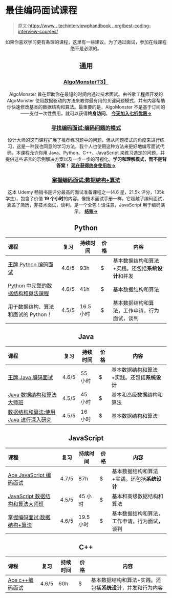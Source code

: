 # 最佳编码面试课程

> 原文:[https://www . techinterviewphandbook . org/best-coding-interview-courses/](https://www.techinterviewhandbook.org/best-coding-interview-courses/)

<header>

如果你喜欢学习更有条理的课程，这里有一些建议。为了通过面试，参加在线课程绝不是必须的。

## 通用[](#general "Direct link to heading")

### [AlgoMonster](https://shareasale.com/r.cfm?b=1873647&u=3114753&m=114505&urllink=&afftrack=)[T3】](#algomonster "Direct link to heading")

AlgoMonster 旨在帮助你在最短的时间内通过技术面试。由谷歌工程师开发的 AlgoMonster 使用数据驱动的方法来教你最有用的关键问题模式，并有内容帮助你快速修改基本的数据结构和算法。最重要的是，AlgoMonster 不是基于订阅的——支付一次性费用，就可以获得**终身访问**。 [**今天加入七折优惠→**](https://shareasale.com/r.cfm?b=1873647&u=3114753&m=114505&urllink=&afftrack=)

### [寻找编码面试:编码问题的模式](https://designgurus.org/link/kJSIoU?url=https%3A%2F%2Fdesigngurus.org%2Fcourse%3Fcourseid%3Dgrokking-the-coding-interview)[](#grokking-the-coding-interview-patterns-for-coding-questions "Direct link to heading")

设计大师的这门课程扩展了推荐练习题中的问题，但从问题模式的角度来进行练习，这是一种我也同意的学习方法，我个人也使用这种方法来更好地编写面试代码。本课程允许你用 Java、Python、C++、JavaScript 来练习选定的问题，并提供这些语言的示例解决方案以及一步一步的可视化。**学习和理解模式，而不是背答案！** [**现在获得终身使用权→**](https://designgurus.org/link/kJSIoU?url=https%3A%2F%2Fdesigngurus.org%2Fcourse%3Fcourseid%3Dgrokking-the-coding-interview)

### [掌握编码面试:数据结构+算法](https://fxo.co/DQpY)[](#master-the-coding-interview-data-structures--algorithms "Direct link to heading")

这本 Udemy 畅销书是评分最高的面试准备课程之一(4.6 星，21.5k 评分，135k 学生)，包含了价值 **19 个小时**的内容。像技术面试手册一样，它超越了编码面试，涵盖了简历，非技术面试，谈判。是一个全包！请注意，JavaScript 用于编码演示。 [**结账→**](https://fxo.co/DQpY)

## Python[](#python "Direct link to heading")

| 课程 | 复习 | 持续时间 | 价格 | 内容 |
| :-- | --- | --- | --- | --- |
| [王牌 Python 编码面试](https://www.educative.io/path/ace-python-coding-interview?aff=x23W) | 4.6/5 | 93h | $ | 基本数据结构和算法+实践。还包括**系统设计**和并发 |
| [Python 中完整的数据结构和算法课程](https://fxo.co/DQpc) | 4.6/5 | 41h | $ | 基本数据结构和算法 |
| 用于数据结构、算法和面试的 Python！ | 4.5/5 | 16.5 小时 | $ | 基本数据结构和算法，工作申请，行为面试，谈判 |

## Java[](#java "Direct link to heading")

| 课程 | 复习 | 持续时间 | 价格 | 内容 |
| :-- | --- | --- | --- | --- |
| [王牌 Java 编码面试](https://www.educative.io/path/ace-java-coding-interview?aff=x23W) | 4.6/5 | 55 小时 | $ | 基本数据结构和算法+实践。还包括**系统设计** |
| [Java 数据结构和算法大师班](https://fxo.co/DQpa) | 4.5/5 | 45 小时 | $ | 基本和高级数据结构和算法 |
| [数据结构和算法:使用 Java 进行深入研究](https://fxo.co/DQpW) | 4.5/5 | 16 小时 | $ | 基本数据结构和算法 |

## JavaScript[](#javascript "Direct link to heading")

| 课程 | 复习 | 持续时间 | 价格 | 内容 |
| :-- | --- | --- | --- | --- |
| [Ace JavaScript 编码面试](https://www.educative.io/path/ace-javascript-coding-interview?aff=x23W) | 4.7/5 | 87h | $ | 基本数据结构和算法+实践。还包括**系统设计** |
| [JavaScript 数据结构和算法大师班](https://fxo.co/DQpZ) | 4.5/5 | 45 小时 | $ | 基本和高级数据结构和算法 |
| [掌握编码面试:数据结构+算法](https://fxo.co/DQpY) | 4.6/5 | 19.5 小时 | $ | 基本数据结构和算法，工作申请，行为面试，谈判 |

## C++[](#c "Direct link to heading")

| 课程 | 复习 | 持续时间 | 价格 | 内容 |
| :-- | --- | --- | --- | --- |
| [Ace c++编码面试](https://www.educative.io/path/ace-cpp-coding-interview?aff=x23W) | 4.6/5 | 60h | $ | 基本数据结构和算法+实践。还包括**系统设计**，并发和行为内容 |

</header>